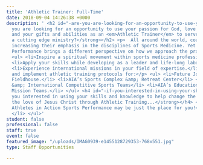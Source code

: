 ```yaml
---
title: 'Athletic Trainer: Full-Time'
date: 2018-09-04 14:26:38 +0000
description: ' <h2 id="-are-you-are-looking-for-an-opportunity-to-use-your-passion-for-god-love-of-sports-and-your-gifts-and-abilities-as-an-_athletic-trainer_-to-serve-the-lord-in-a-cutting-edge-ministry-"><strong>Are
  you are looking for an opportunity to use your passion for God, love of sports,
  and your gifts and abilities as an <em>Athletic Trainer</em> to serve the Lord in
  a cutting edge ministry?</strong></h2> <p>  All around the world, countries are
  increasing their emphasis in the disciplines of Sports Medicine. Yet AIA Sports
  Performance brings a different perspective on how we approach the practice and profession.</p>
  <ul> <li>Inspire a spiritual movement within sports medicine professionals.</li>
  <li>Apply your skills while developing as a leader and life-long laborer for Christ.</li>
  <li>Experience international missions in your field of expertise.</li> <li><p>Design
  and implement athletic training protocols for:</p> <ul> <li>Future John Wooden Family
  Fieldhouse.</li> <li>AIA’s Sports Complex &amp; Retreat Center</li> <li>AIA’s Domestic
  &amp; International Competitive Sports Teams</li> <li>AIA’s Educational Sports Performance
  Mission Teams.</li> </ul> <h4 id="-if-you-interested-in-using-your-skills-and-knowledge-to-help-change-the-world-by-sharing-the-love-of-jesus-christ-through-athletic-training-"><strong>If
  you interested in using your skills and knowledge to help change the world by sharing
  the love of Jesus Christ through Athletic Training...</strong></h4> <h4 id="-then-athletes-in-action-sports-performance-may-be-just-the-place-for-you-"><strong>Then,
  Athletes in Action Sports Performance may be just the place for you!</strong></h4>
  </li> </ul>'
student: false
professional: false
staff: true
event: false
featured_image: "/uploads/IMAG0939-e1455128729353-768x551.jpg"
type: Staff Opportunities

---
```

